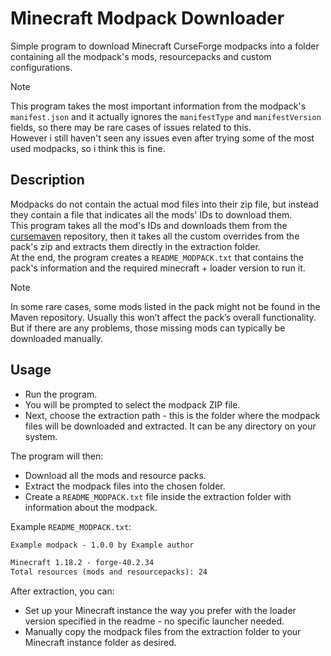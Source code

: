 # Minecraft Modpack Downloader
Simple program to download Minecraft CurseForge modpacks into a folder containing all the modpack's mods, resourcepacks and custom configurations.

>[!NOTE]
>This program takes the most important information from the modpack's `manifest.json` and it actually ignores the `manifestType` and `manifestVersion` fields, so there may be rare cases of issues related to this.
><br/>However i still haven't seen any issues even after trying some of the most used modpacks, so i think this is fine.

## Description
Modpacks do not contain the actual mod files into their zip file, but instead they contain a file that indicates all the mods' IDs to download them.
<br/>This program takes all the mod's IDs and downloads them from the [cursemaven](https://cursemaven.com) repository, then it takes all the custom overrides from the pack's zip and extracts them directly in the extraction folder.
<br/>At the end, the program creates a `README_MODPACK.txt` that contains the pack's information and the required minecraft + loader version to run it.

>[!NOTE]
>In some rare cases, some mods listed in the pack might not be found in the Maven repository. Usually this won’t affect the pack’s overall functionality. But if there are any problems, those missing mods can typically be downloaded manually.

## Usage
- Run the program.
- You will be prompted to select the modpack ZIP file.
- Next, choose the extraction path - this is the folder where the modpack files will be downloaded and extracted. It can be any directory on your system.

The program will then:
- Download all the mods and resource packs.
- Extract the modpack files into the chosen folder.
- Create a `README_MODPACK.txt` file inside the extraction folder with information about the modpack.

Example `README_MODPACK.txt`:
```txt
Example modpack - 1.0.0 by Example author

Minecraft 1.18.2 - forge-40.2.34
Total resources (mods and resourcepacks): 24
```

After extraction, you can:
- Set up your Minecraft instance the way you prefer with the loader version specified in the readme - no specific launcher needed.
- Manually copy the modpack files from the extraction folder to your Minecraft instance folder as desired.
